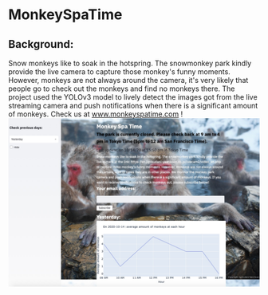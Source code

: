 # MonkeySpaTime
## Background:
Snow monkeys like to soak in the hotspring. The snowmonkey park kindly provide the live camera to capture those monkey's funny moments. However, monkeys are not always around the camera, it's very likely that people go to check out the monkeys and find no monkeys there. 
The project used the YOLOv3 model to lively detect the images got from the live streaming camera and push notifications when there is a significant amount of monkeys. Check us at www.monkeyspatime.com ! 
![image](https://github.com/yangsq10/MonkeySpaTime/blob/master/cover%20picture.jpg)


